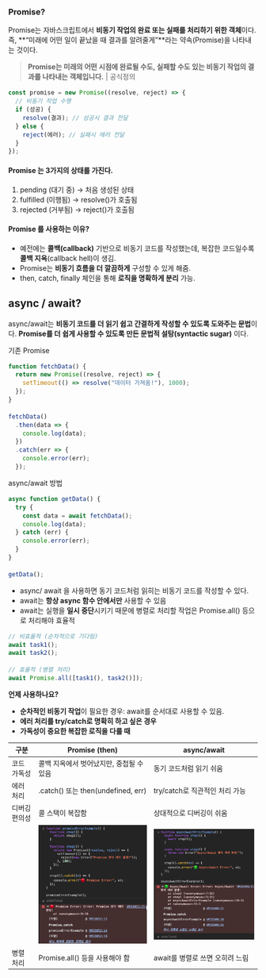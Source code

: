 ### Promise?
Promise는 자바스크립트에서 **비동기 작업의 완료 또는 실패를 처리하기 위한 객체**이다. 즉, **“미래에 어떤 일이 끝났을 때 결과를 알려줄게”**라는 약속(Promise)을 나타내는 것이다.

> **Promise는 미래의 어떤 시점에 완료될 수도, 실패할 수도 있는 비동기 작업의 결과를 나타내는 객체입니다.**   |  공식정의


```javascript
const promise = new Promise((resolve, reject) => {
  // 비동기 작업 수행
  if (성공) {
    resolve(결과); // 성공시 결과 전달
  } else {
    reject(에러); // 실패시 에러 전달
  }
});
```

#### Promise 는 3가지의 상태를 가진다.
1. pending (대기 중) → 처음 생성된 상태
2. fulfilled (이행됨) → resolve()가 호출됨
3. rejected (거부됨) → reject()가 호출됨

#### Promise 를 사용하는 이유? 
- 예전에는 **콜백(callback)** 기반으로 비동기 코드를 작성했는데, 복잡한 코드일수록 **콜백 지옥**(callback hell)이 생김.
- Promise는 **비동기 흐름을 더 깔끔하게** 구성할 수 있게 해줌.
- then, catch, finally 체인을 통해 **로직을 명확하게 분리** 가능.

## async / await?
async/await는 **비동기 코드를 더 읽기 쉽고 간결하게 작성할 수 있도록 도와주는 문법**이다.
**Promise를 더 쉽게 사용할 수 있도록 만든 문법적 설탕(syntactic sugar)** 이다.

기존 Promise 
```javascript
function fetchData() {
  return new Promise((resolve, reject) => {
    setTimeout(() => resolve("데이터 가져옴!"), 1000);
  });
}

fetchData()
  .then(data => {
    console.log(data);
  })
  .catch(err => {
    console.error(err);
  });
```

async/await 방법
```javascript
async function getData() {
  try {
    const data = await fetchData();
    console.log(data);
  } catch (err) {
    console.error(err);
  }
}

getData();
```

- async/ await 을 사용하면 동기 코드처럼 읽히는 비동기 코드를 작성할 수 있다.
- await는 **항상 async 함수 안에서만** 사용할 수 있음
- await는 실행을 **일시 중단**시키기 때문에 병렬로 처리할 작업은 Promise.all() 등으로 처리해야 효율적
```javascript
// 비효율적 (순차적으로 기다림)
await task1();
await task2();

// 효율적 (병렬 처리)
await Promise.all([task1(), task2()]);
```


**언제 사용하나요?**
- **순차적인 비동기 작업**이 필요한 경우: await를 순서대로 사용할 수 있음.
- **에러 처리를 try/catch로 명확히 하고 싶은 경우**
- **가독성이 중요한 복잡한 로직을 다룰 때**

| **구분**  | **Promise (**then**)**            | **async/await**                     |
| ------- | --------------------------------- | ----------------------------------- |
| 코드 가독성  | 콜백 지옥에서 벗어났지만, 중첩될 수 있음           | 동기 코드처럼 읽기 쉬움                       |
| 에러 처리   | .catch() 또는 then(undefined, err)  | try/catch로 직관적인 처리 가능               |
| 디버깅 편의성 | 콜 스택이 복잡함                         | 상대적으로 디버깅이 쉬움                       |
|         | ![](./images/111_promise.png) | ![](./images/112_async:await.png) |
| 병렬 처리   | Promise.all() 등을 사용해야 함           | await를 병렬로 쓰면 오히려 느림                |
